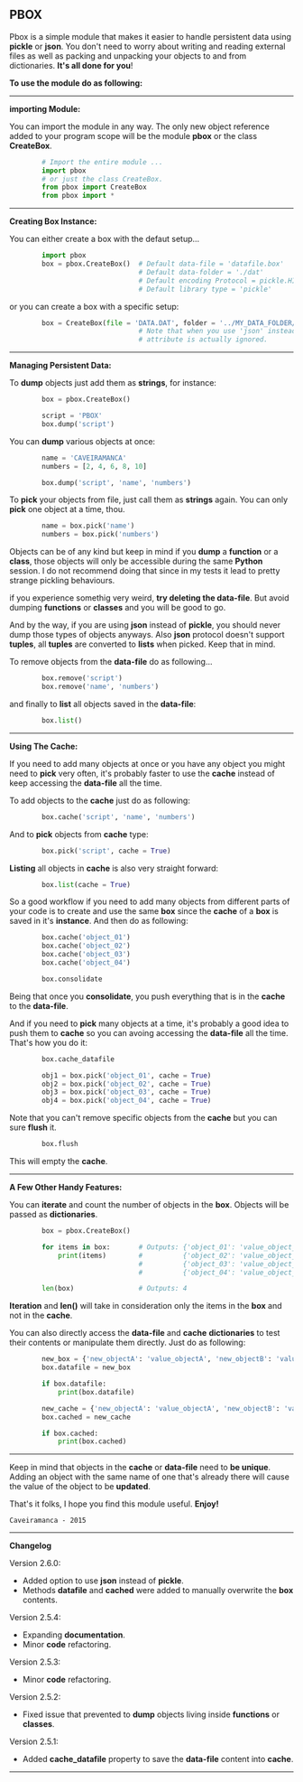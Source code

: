 PBOX
-----------------------------------------------------------------------------------------------------------

Pbox is a simple module that makes it easier to handle persistent data using **pickle** or **json**.
You don't need to worry about writing and reading external files as well as packing and unpacking your 
objects to and from dictionaries. **It's all done for you**!

**To use the module do as following:**

-----------------------------------------------------------------------------------------------------------    

**importing Module:**

You can import the module in any way. The only new object reference added to your program scope will
be the module **pbox** or the class **CreateBox**.
``` python
        # Import the entire module ...
        import pbox
        # or just the class CreateBox.
        from pbox import CreateBox
        from pbox import * 
```
-----------------------------------------------------------------------------------------------------------

**Creating Box Instance:**

You can either create a box with the defaut setup...
``` python
        import pbox
        box = pbox.CreateBox()  # Default data-file = 'datafile.box'
                                # Default data-folder = './dat'
                                # Default encoding Protocol = pickle.HIGHEST_PROTOCOL or 2
                                # Default library type = 'pickle'
```
or you can create a box with a specific setup:
``` python
        box = CreateBox(file = 'DATA.DAT', folder = '../MY_DATA_FOLDER/DATA', protocol = 0, type = 'json')
                                # Note that when you use 'json' instead of 'pickle', the protocol 
                                # attribute is actually ignored.
```
-----------------------------------------------------------------------------------------------------------

**Managing Persistent Data:**

To **dump** objects just add them as **strings**, for instance:
``` python
        box = pbox.CreateBox()   

        script = 'PBOX'
        box.dump('script')
```
You can **dump** various objects at once:
``` python
        name = 'CAVEIRAMANCA'
        numbers = [2, 4, 6, 8, 10]

        box.dump('script', 'name', 'numbers')
```
To **pick** your objects from file, just call them as **strings** again.
You can only **pick** one object at a time, thou.
``` python
        name = box.pick('name')
        numbers = box.pick('numbers')
```
Objects can be of any kind but keep in mind if you **dump** a **function** or a **class**,
those objects will only be accessible during the same **Python** session.
I do not recommend doing that since in my tests it lead to pretty strange pickling behaviours.

if you experience somethig very weird, **try deleting the data-file**.
But avoid dumping **functions** or **classes** and you will be good to go.

And by the way, if you are using **json** instead of **pickle**, you should never dump those types
of objects anyways. Also **json** protocol doesn't support **tuples**, all **tuples** are converted to 
**lists** when picked. Keep that in mind.

To remove objects from the **data-file** do as following...
``` python
        box.remove('script')
        box.remove('name', 'numbers')
```
and finally to **list** all objects saved in the **data-file**:
``` python
        box.list()
```
-----------------------------------------------------------------------------------------------------------

**Using The Cache:**

If you need to add many objects at once or you have any object you might need to **pick** very often,
it's probably faster to use the **cache** instead of keep accessing the **data-file** all the time.

To add objects to the **cache** just do as following:
``` python
        box.cache('script', 'name', 'numbers')
```
And to **pick** objects from **cache** type:
``` python
        box.pick('script', cache = True)
```
**Listing** all objects in **cache** is also very straight forward:
``` python
        box.list(cache = True)
```
So a good workflow if you need to add many objects from different parts of your code
is to create and use the same **box** since the **cache** of a **box** is saved in it's **instance**.
And then do as following:
``` python
        box.cache('object_01')
        box.cache('object_02')
        box.cache('object_03')
        box.cache('object_04')

        box.consolidate
```
Being that once you **consolidate**, you push everything that is in the **cache** to the **data-file**.

And if you need to **pick** many objects at a time, it's probably a good idea to push them to **cache**
so you can avoing accessing the **data-file** all the time. That's how you do it:
``` python
        box.cache_datafile

        obj1 = box.pick('object_01', cache = True)
        obj2 = box.pick('object_02', cache = True)
        obj3 = box.pick('object_03', cache = True)
        obj4 = box.pick('object_04', cache = True)
```
Note that you can't remove specific objects from the **cache** but you can sure **flush** it.
``` python
        box.flush
```
This will empty the **cache**.

-----------------------------------------------------------------------------------------------------------

**A Few Other Handy Features:**

You can **iterate** and count the number of objects in the **box**. Objects will be passed as **dictionaries**.
``` python
        box = pbox.CreateBox()

        for items in box:       # Outputs: {'object_01': 'value_object_01'}
            print(items)        #          {'object_02': 'value_object_02'}
                                #          {'object_03': 'value_object_03'}
                                #          {'object_04': 'value_object_04'}

        len(box)                # Outputs: 4        
```
**Iteration** and **len()** will take in consideration only the items in the **box** and 
not in the **cache**.

You can also directly access the **data-file** and **cache** **dictionaries** to test their contents or
manipulate them directly. Just do as following:
``` python
        new_box = {'new_objectA': 'value_objectA', 'new_objectB': 'value_objectB'}
        box.datafile = new_box

        if box.datafile:
            print(box.datafile)

        new_cache = {'new_objectA': 'value_objectA', 'new_objectB': 'value_objectB'}
        box.cached = new_cache

        if box.cached:
            print(box.cached)
```
-----------------------------------------------------------------------------------------------------------

Keep in mind that objects in the **cache** or **data-file** need to **be unique**.
Adding an object with the same name of one that's already there will cause the value
of the object to be **updated**.

That's it folks, I hope you find this module useful. **Enjoy!**

    Caveiramanca - 2015
-----------------------------------------------------------------------------------------------------------

**Changelog**

Version 2.6.0:

* Added option to use **json** instead of **pickle**.
* Methods **datafile** and **cached** were added to manually overwrite the **box** contents.

Version 2.5.4:

* Expanding **documentation**.
* Minor **code** refactoring.

Version 2.5.3:

* Minor **code** refactoring.

Version 2.5.2:

* Fixed issue that prevented to **dump** objects living inside **functions** or **classes**.

Version 2.5.1:

* Added **cache_datafile** property to save the **data-file** content into **cache**.

-----------------------------------------------------------------------------------------------------------
